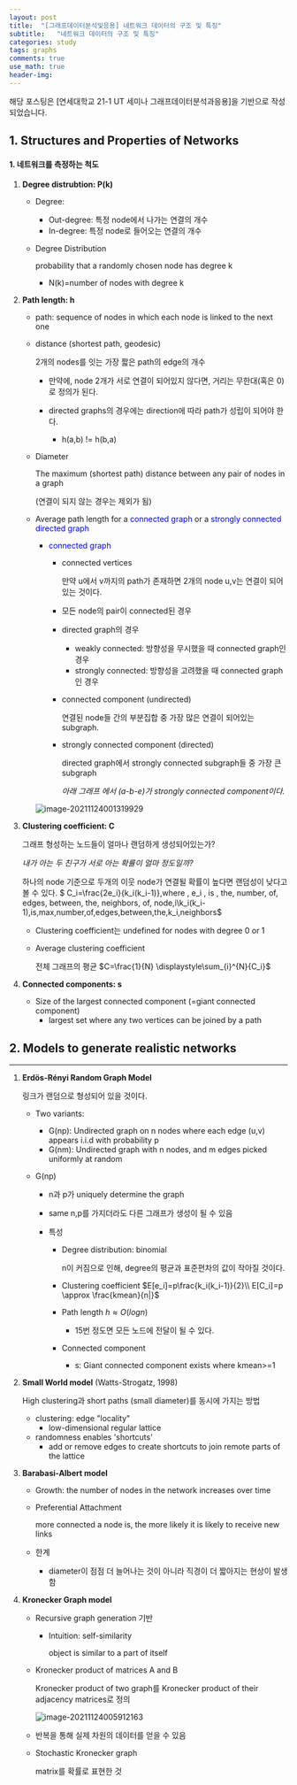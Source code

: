 ```yaml
---
layout: post
title:  "[그래프데이터분석및응용] 네트워크 데이터의 구조 및 특징"
subtitle:   "네트워크 데이터의 구조 및 특징"
categories: study
tags: graphs
comments: true
use_math: true
header-img:
---
```


해당 포스팅은 [연세대학교 21-1 UT 세미나 그래프데이터분석과응용]을 기반으로 작성되었습니다. 

## 1. Structures and Properties of Networks

#### 1. 네트워크를 측정하는 척도

1. **Degree distrubtion: P(k)**

   * Degree: 

     * Out-degree: 특정 node에서 나가는 연결의 개수
     * In-degree: 특정 node로 들어오는 연결의 개수

   * Degree Distribution

     probability that a randomly chosen node has degree k

     * N(k)=number of nodes with degree k 

2. **Path length: h**

   * path: sequence of nodes in which each node is linked to the next one

   * distance (shortest path, geodesic)

     2개의 nodes를 잇는 가장 짧은 path의 edge의 개수

     * 만약에, node 2개가 서로 연결이 되어있지 않다면, 거리는 무한대(혹은 0)로 정의가 된다. 

     * directed graphs의 경우에는 direction에 따라 path가 성립이 되어야 한다. 
       * h(a,b) != h(b,a)

   * Diameter

     The maximum (shortest path) distance between any pair of nodes in a graph

     (연결이 되지 않는 경우는 제외가 됨)

   * Average path length for a <span style="color:blue">connected graph</span> or a <span style="color:blue">strongly connected directed graph</span> 

     * <span style="color:blue">connected graph</span> 

       * connected vertices

         만약 u에서 v까지의 path가 존재하면 2개의 node u,v는 연결이 되어있는 것이다. 

       * 모든 node의 pair이 connected된 경우

       * directed graph의 경우

         * weakly connected: 방향성을 무시했을 때 connected graph인 경우
         * strongly connected: 방향성을 고려했을 때 connected graph인 경우

       * connected component (undirected)

         연결된 node들 간의 부분집합 중 가장 많은 연결이 되어있는 subgraph. 

       * strongly connected component (directed)

         directed graph에서 strongly connected subgraph들 중 가장 큰 subgraph

         *아래 그래프 에서 (a-b-e)가 strongly connected component이다.*

     ![image-20211124001319929](C:\Users\user\AppData\Roaming\Typora\typora-user-images\image-20211124001319929.png)

3. **Clustering coefficient: C**

   그래프 형성하는 노드들이 얼마나 랜덤하게 생성되어있는가? 

   *내가 아는 두 친구가 서로 아는 확률이 얼마 정도일까?* 

   하나의 node 기준으로 두개의 이웃 node가 연결될 확률이 높다면 랜덤성이 낮다고 볼 수 있다. 
   $ C_i=\frac{2e_i}{k_i(k_i-1)}\,where \, e_i \, is \, the\,  number\, of\, edges\, between\, the\, neighbors\, of\, node\,i\\k_i(k_i-1)\,is\,max\,number\,of\,edges\,between\,the\,k_i\,neighbors$

   * Clustering coefficient는 undefined for nodes with degree 0 or 1

   * Average clustering coefficient

     전체 그래프의 평균
     $C=\frac{1}{N} \displaystyle\sum_{i}^{N}{C_i}$
     

4. **Connected components: s**

   * Size of the largest connected component (=giant connected component)
     - largest set where any two vertices can be joined by a path

## 2. Models to generate realistic networks
---

1. **Erdös-Rényi Random Graph Model**

   링크가 랜덤으로 형성되어 있을 것이다. 

   * Two variants: 

     * G(np): Undirected graph on n nodes where each edge (u,v) appears i.i.d with probability p
     * G(nm): Undirected graph with n nodes, and m edges picked uniformly at random

   * G(np)

     * n과 p가 uniquely determine the graph

     * same n,p를 가지더라도 다른 그래프가 생성이 될 수 있음

     * 특성

       * Degree distribution: binomial

         n이 커짐으로 인해, degree의 평균과 표준편차의 값이 작아질 것이다. 

       * Clustering coefficient
         $E[e_i]=p\frac{k_i(k_i-1)}{2}\\
         E[C_i]=p \approx \frac{kmean}{n|}$

       * Path length
         $h \approx O(logn)$
         

         - 15번 정도면 모든 노드에 전달이 될 수 있다. 

       * Connected component

         * s: Giant connected component exists where kmean>=1

2. **Small World model** (Watts-Strogatz, 1998)

   High clustering과 short paths (small diameter)를 동시에 가지는 방법

   * clustering: edge "locality"
     * low-dimensional regular lattice
   * randomness enables 'shortcuts'
     * add or remove edges to create shortcuts to join remote parts of the lattice

3. **Barabasi-Albert model**

   * Growth: the number of nodes in the network increases over time

   * Preferential Attachment

     more connected a node is, the more likely it is likely to receive new links 

   * 한계

     * diameter이 점점 더 늘어나는 것이 아니라 직경이 더 짧아지는 현상이 발생함

4. **Kronecker Graph model**

   * Recursive graph generation 기반

     * Intuition: self-similarity

       object is similar to a part of itself

   * Kronecker product of matrices A and B

     Kronecker product of two graph를 Kronecker product of their adjacency matrices로 정의

     ![image-20211124005912163](C:\Users\user\AppData\Roaming\Typora\typora-user-images\image-20211124005912163.png)

   * 반복을 통해 실제 차원의 데이터를 얻을 수 있음

   * Stochastic Kronecker graph

     matrix를 확률로 표현한 것
